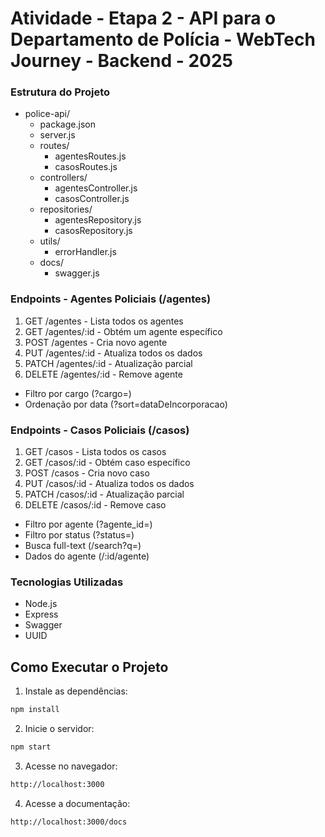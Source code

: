 # Atividade - Etapa 2 - API para o Departamento de Polícia - WebTech Journey - Backend - 2025

### Estrutura do Projeto
  - police-api/
    - package.json
    - server.js
    - routes/
      - agentesRoutes.js 
      - casosRoutes.js
    - controllers/
      - agentesController.js 
      - casosController.js
    - repositories/
      - agentesRepository.js
      - casosRepository.js
    - utils/
      - errorHandler.js
    - docs/
      - swagger.js

### Endpoints - Agentes Policiais (/agentes)
1. GET    /agentes          - Lista todos os agentes
2. GET    /agentes/:id      - Obtém um agente específico
3. POST   /agentes          - Cria novo agente
4. PUT    /agentes/:id      - Atualiza todos os dados
5. PATCH  /agentes/:id      - Atualização parcial
6. DELETE /agentes/:id      - Remove agente

- Filtro por cargo (?cargo=)
- Ordenação por data (?sort=dataDeIncorporacao)

### Endpoints - Casos Policiais (/casos)
1. GET    /casos            - Lista todos os casos
2. GET    /casos/:id        - Obtém caso específico
3. POST   /casos            - Cria novo caso
4. PUT    /casos/:id        - Atualiza todos os dados
5. PATCH  /casos/:id        - Atualização parcial
6. DELETE /casos/:id        - Remove caso

- Filtro por agente (?agente_id=)
- Filtro por status (?status=)
- Busca full-text (/search?q=)
- Dados do agente (/:id/agente)

### Tecnologias Utilizadas
- Node.js
- Express
- Swagger 
- UUID 

## Como Executar o Projeto
1. Instale as dependências:
```bash
npm install
```

2. Inicie o servidor:
```bash
npm start
```

3. Acesse no navegador:
```bash
http://localhost:3000
```

4. Acesse a documentação:
```bash
http://localhost:3000/docs
```